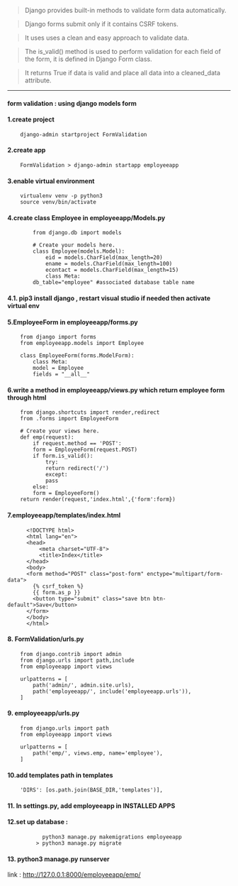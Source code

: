 > Django provides built-in methods to validate form data automatically. 

> Django forms submit only if it contains CSRF tokens. 

> It uses uses a clean and easy approach to validate data.

> The is_valid() method is used to perform validation for each field of the form, it is defined in Django Form class. 

> It returns True if data is valid and place all data into a cleaned_data attribute.

---
#### form validation :  using django models form



#### 1.create project

        django-admin startproject FormValidation


#### 2.create app

        FormValidation > django-admin startapp employeeapp


#### 3.enable virtual environment
	
        virtualenv venv -p python3
        source venv/bin/activate



#### 4.create class Employee in employeeapp/Models.py

            from django.db import models

            # Create your models here.
            class Employee(models.Model):
                eid = models.CharField(max_length=20)
                ename = models.CharField(max_length=100)
                econtact = models.CharField(max_length=15)
                class Meta:
            db_table="employee" #associated database table name


#### 4.1. pip3 install django , restart visual studio if needed then activate virtual env


#### 5.EmployeeForm in employeeapp/forms.py


		from django import forms
		from employeeapp.models import Employee

		class EmployeeForm(forms.ModelForm):
		    class Meta:
			model = Employee
			fields = "__all__"



#### 6.write a method in employeeapp/views.py which return employee form through html

		from django.shortcuts import render,redirect
		from .forms import EmployeeForm

		# Create your views here.
		def emp(request):
		    if request.method == 'POST':
			form = EmployeeForm(request.POST)
			if form.is_valid():
			    try:
				return redirect('/')
			    except:
				pass
		    else:
			form = EmployeeForm()
		return render(request,'index.html',{'form':form})


#### 7.employeeapp/templates/index.html

          <!DOCTYPE html>
          <html lang="en">
          <head>
              <meta charset="UTF-8">
              <title>Index</title>
          </head>
          <body>
          <form method="POST" class="post-form" enctype="multipart/form-data">
            {% csrf_token %}
            {{ form.as_p }}
            <button type="submit" class="save btn btn-default">Save</button>
          </form>
          </body>
          </html>


#### 8. FormValidation/urls.py

        from django.contrib import admin
        from django.urls import path,include
        from employeeapp import views

        urlpatterns = [
            path('admin/', admin.site.urls),
            path('employeeapp/', include('employeeapp.urls')),    
        ]


#### 9. employeeapp/urls.py

        from django.urls import path
        from employeeapp import views

        urlpatterns = [
            path('emp/', views.emp, name='employee'),
        ]


#### 10.add templates path in templates	

  	    'DIRS': [os.path.join(BASE_DIR,'templates')], 


#### 11. In settings.py, add employeeapp in INSTALLED APPS 


#### 12.set up database : 
	       
	           python3 manage.py makemigrations employeeapp
             > python3 manage.py migrate


#### 13. python3 manage.py runserver

link : 
http://127.0.0.1:8000/employeeapp/emp/
